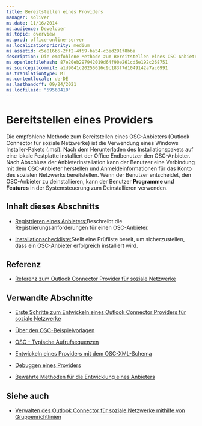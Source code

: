 ```yaml
---
title: Bereitstellen eines Providers
manager: soliver
ms.date: 11/16/2014
ms.audience: Developer
ms.topic: overview
ms.prod: office-online-server
ms.localizationpriority: medium
ms.assetid: c5e816b5-2ff2-4f59-ba54-c3ed291f8bba
description: Die empfohlene Methode zum Bereitstellen eines OSC-Anbieters (Outlook Connector für soziale Netzwerke) ist die Verwendung eines Windows Installer-Pakets (.msi).
ms.openlocfilehash: 87e20eb297942019d64f90e261cd5e192c268751
ms.sourcegitcommit: a1d9041c20256616c9c183f7d1049142a7ac6991
ms.translationtype: MT
ms.contentlocale: de-DE
ms.lasthandoff: 09/24/2021
ms.locfileid: "59560410"
---
```

# <a name="deploying-a-provider"></a>Bereitstellen eines Providers

Die empfohlene Methode zum Bereitstellen eines OSC-Anbieters (Outlook Connector für soziale Netzwerke) ist die Verwendung eines Windows Installer-Pakets (.msi). Nach dem Herunterladen des Installationspakets auf eine lokale Festplatte installiert der Office Endbenutzer den OSC-Anbieter. Nach Abschluss der Anbieterinstallation kann der Benutzer eine Verbindung mit dem OSC-Anbieter herstellen und Anmeldeinformationen für das Konto des sozialen Netzwerks bereitstellen. Wenn der Benutzer entscheidet, den OSC-Anbieter zu deinstallieren, kann der Benutzer **Programme und Features** in der Systemsteuerung zum Deinstallieren verwenden. 
  
## <a name="in-this-section"></a>Inhalt dieses Abschnitts

- [Registrieren eines Anbieters:](registering-a-provider.md)Beschreibt die Registrierungsanforderungen für einen OSC-Anbieter.
    
- [Installationscheckliste:](installation-checklist.md)Stellt eine Prüfliste bereit, um sicherzustellen, dass ein OSC-Anbieter erfolgreich installiert wird.
    
## <a name="reference"></a>Referenz

- [Referenz zum Outlook Connector Provider für soziale Netzwerke](outlook-social-connector-provider-reference-0.md)
  
## <a name="related-sections"></a>Verwandte Abschnitte

- [Erste Schritte zum Entwickeln eines Outlook Connector Providers für soziale Netzwerke](getting-started-with-developing-an-outlook-social-connector-provider.md)
  
- [Über den OSC-Beispielvorlagen](osc-sample-templates.md)
  
- [OSC - Typische Aufrufsequenzen](osc-typical-calling-sequences.md)
  
- [Entwickeln eines Providers mit dem OSC-XML-Schema](developing-a-provider-with-the-osc-xml-schema.md)
  
- [Debuggen eines Providers](debugging-a-provider.md)
  
- [Bewährte Methoden für die Entwicklung eines Anbieters](best-practices-for-developing-a-provider.md)
  
## <a name="see-also"></a>Siehe auch

- [Verwalten des Outlook Connector für soziale Netzwerke mithilfe von Gruppenrichtlinien](https://support.microsoft.com/default.aspx?scid=kb%3Ben-US%3B2020103)

